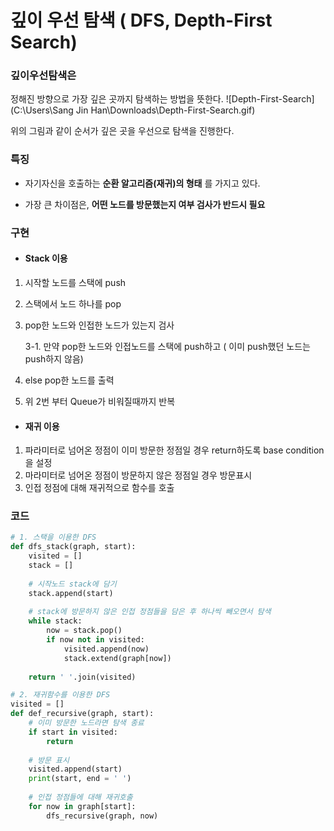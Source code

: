 # 깊이 우선 탐색 ( DFS, Depth-First Search)



### 깊이우선탐색은

정해진 방향으로 가장 깊은 곳까지 탐색하는 방법을 뜻한다. ![Depth-First-Search](C:\Users\Sang Jin Han\Downloads\Depth-First-Search.gif)

위의 그림과 같이 순서가 깊은 곳을 우선으로 탐색을 진행한다. 



### 특징

- 자기자신을 호출하는 **순환 알고리즘(재귀)의 형태** 를 가지고 있다.

- 가장 큰 차이점은, **어떤 노드를 방문했는지 여부 검사가 반드시 필요**



### 구현

- #### Stack 이용

1. 시작할 노드를 스택에 push

2. 스택에서 노드 하나를 pop

3. pop한 노드와 인접한 노드가 있는지 검사

   3-1. 만약 pop한 노드와 인접노드를 스택에 push하고 ( 이미 push했던 노드는 push하지 않음)

4. else pop한 노드를 출력

5.  위 2번 부터 Queue가 비워질때까지 반복



- #### 재귀 이용

1. 파라미터로 넘어온 정점이 이미 방문한 정점일 경우 return하도록 base condition을 설정
2. 마라미터로 넘어온 정점이 방문하지 않은 정점일 경우 방문표시
3. 인접 정점에 대해 재귀적으로 함수를 호출



### 코드

```python
# 1. 스택을 이용한 DFS
def dfs_stack(graph, start):
    visited = []
    stack = []
    
    # 시작노드 stack에 담기
    stack.append(start)
    
    # stack에 방문하지 않은 인접 정점들을 담은 후 하나씩 빼오면서 탐색
    while stack:
        now = stack.pop()
        if now not in visited:
            visited.append(now)
            stack.extend(graph[now])
    
    return ' '.join(visited)

# 2. 재귀함수를 이용한 DFS
visited = []
def def_recursive(graph, start):
    # 이미 방문한 노드라면 탐색 종료
    if start in visited:
        return
    
    # 방문 표시
    visited.append(start)
    print(start, end = ' ')
    
    # 인접 정점들에 대해 재귀호출
    for now in graph[start]:
        dfs_recursive(graph, now)
    
```




